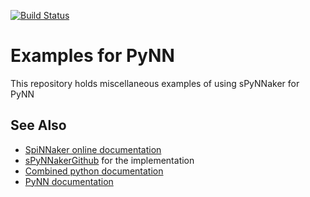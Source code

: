 [![Build Status](https://travis-ci.org/SpiNNakerManchester/PyNNExamples.svg?branch=master)](https://travis-ci.org/SpiNNakerManchester/PyNNExamples)

Examples for PyNN
=================

This repository holds miscellaneous examples of using sPyNNaker for PyNN

See Also
--------
 * [SpiNNaker online documentation](http://spinnakermanchester.github.io/)
 * [sPyNNakerGithub](/SpiNNakerManchester/sPyNNaker) for the implementation
 * [Combined python documentation](http://spinnakermanchester.readthedocs.io)
 * [PyNN documentation](http://neuralensemble.org/docs/PyNN)

